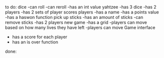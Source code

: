 to do:
dice
-can roll 
-can reroll
-has an int value
yahtzee 
-has 3 dice
-has 2 players
-has 2 sets of player scores
players
-has a name 
-has a points value
-has a haswon function
pick up sticks 
-has an amount of sticks 
-can remove sticks
-has 2 players
new game 
-has a grid
-players can move based on how many lives they have left
-players can move
Game interface
- has a score for each player
- has an is over function

done:
